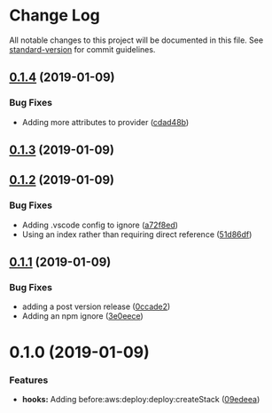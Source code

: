 # Change Log

All notable changes to this project will be documented in this file. See [standard-version](https://github.com/conventional-changelog/standard-version) for commit guidelines.

<a name="0.1.4"></a>
## [0.1.4](https://github.com/XappMedia/serverless-plugin-types/compare/v0.1.3...v0.1.4) (2019-01-09)


### Bug Fixes

* Adding more attributes to provider ([cdad48b](https://github.com/XappMedia/serverless-plugin-types/commit/cdad48b))



<a name="0.1.3"></a>
## [0.1.3](https://github.com/XappMedia/serverless-plugin-types/compare/v0.1.2...v0.1.3) (2019-01-09)



<a name="0.1.2"></a>
## [0.1.2](https://github.com/XappMedia/serverless-plugin-types/compare/v0.1.1...v0.1.2) (2019-01-09)


### Bug Fixes

* Adding .vscode config to ignore ([a72f8ed](https://github.com/XappMedia/serverless-plugin-types/commit/a72f8ed))
* Using an index rather than requiring direct reference ([51d86df](https://github.com/XappMedia/serverless-plugin-types/commit/51d86df))



<a name="0.1.1"></a>
## [0.1.1](https://github.com/XappMedia/serverless-plugin-types/compare/v0.1.0...v0.1.1) (2019-01-09)


### Bug Fixes

* adding a post version release ([0ccade2](https://github.com/XappMedia/serverless-plugin-types/commit/0ccade2))
* Adding an npm ignore ([3e0eece](https://github.com/XappMedia/serverless-plugin-types/commit/3e0eece))



<a name="0.1.0"></a>
# 0.1.0 (2019-01-09)


### Features

* **hooks:** Adding before:aws:deploy:deploy:createStack ([09edeea](https://github.com/XappMedia/serverless-plugin-types/commit/09edeea))
